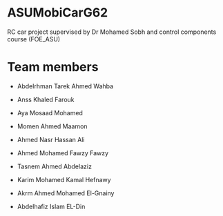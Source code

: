 # ASUMobiCarG62
RC car project supervised by Dr Mohamed Sobh and control components course (FOE_ASU)


# Team members
 - Abdelrhman Tarek Ahmed Wahba
 
 - Anss Khaled Farouk
 
 - Aya Mosaad Mohamed
 
 - Momen Ahmed Maamon
 
 - Ahmed Nasr Hassan Ali
 
 - Ahmed Mohamed Fawzy Fawzy
 
 - Tasnem Ahmed Abdelaziz
 
 - Karim Mohamed Kamal Hefnawy
 
 - Akrm Ahmed Mohamed El-Gnainy
 
 - Abdelhafiz Islam EL-Din
 
 
 
